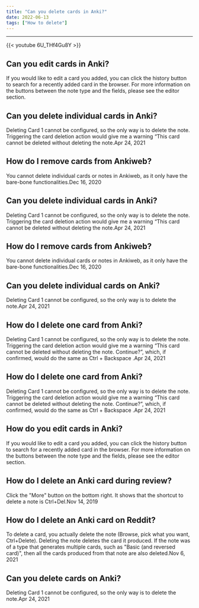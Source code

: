 ```yaml
---
title: "Can you delete cards in Anki?"
date: 2022-06-13
tags: ["How to delete"]
---
```


---
{{< youtube 6U_THf4Gu8Y >}}
## Can you edit cards in Anki?
If you would like to edit a card you added, you can click the history button to search for a recently added card in the browser. For more information on the buttons between the note type and the fields, please see the editor section.

## Can you delete individual cards in Anki?
Deleting Card 1 cannot be configured, so the only way is to delete the note. Triggering the card deletion action would give me a warning “This card cannot be deleted without deleting the note.Apr 24, 2021

## How do I remove cards from Ankiweb?
You cannot delete individual cards or notes in Ankiweb, as it only have the bare-bone functionalities.Dec 16, 2020

## Can you delete individual cards in Anki?
Deleting Card 1 cannot be configured, so the only way is to delete the note. Triggering the card deletion action would give me a warning “This card cannot be deleted without deleting the note.Apr 24, 2021

## How do I remove cards from Ankiweb?
You cannot delete individual cards or notes in Ankiweb, as it only have the bare-bone functionalities.Dec 16, 2020

## Can you delete individual cards on Anki?
Deleting Card 1 cannot be configured, so the only way is to delete the note.Apr 24, 2021

## How do I delete one card from Anki?
Deleting Card 1 cannot be configured, so the only way is to delete the note. Triggering the card deletion action would give me a warning “This card cannot be deleted without deleting the note. Continue?”, which, if confirmed, would do the same as Ctrl + Backspace .Apr 24, 2021

## How do I delete one card from Anki?
Deleting Card 1 cannot be configured, so the only way is to delete the note. Triggering the card deletion action would give me a warning “This card cannot be deleted without deleting the note. Continue?”, which, if confirmed, would do the same as Ctrl + Backspace .Apr 24, 2021

## How do you edit cards in Anki?
If you would like to edit a card you added, you can click the history button to search for a recently added card in the browser. For more information on the buttons between the note type and the fields, please see the editor section.

## How do I delete an Anki card during review?
Click the "More" button on the bottom right. It shows that the shortcut to delete a note is Ctrl+Del.Nov 14, 2019

## How do I delete an Anki card on Reddit?
To delete a card, you actually delete the note (Browse, pick what you want, Ctrl+Delete). Deleting the note deletes the card it produced. If the note was of a type that generates multiple cards, such as "Basic (and reversed card)", then all the cards produced from that note are also deleted.Nov 6, 2021

## Can you delete cards on Anki?
Deleting Card 1 cannot be configured, so the only way is to delete the note.Apr 24, 2021


